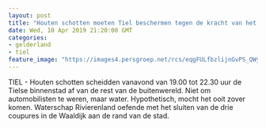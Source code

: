 ```yaml
---
layout: post
title: "Houten schotten moeten Tiel beschermen tegen de kracht van het water"
date: Wed, 10 Apr 2019 21:20:00 GMT
categories: 
- gelderland 
- tiel 
feature_image: "https://images4.persgroep.net/rcs/eqgFULfbzlijnGvPS_QWyHLMEfs/diocontent/145262564/_fitwidth/400/?appId=21791a8992982cd8da851550a453bd7f&quality=0.7"
---
```


TIEL - Houten schotten scheidden vanavond van 19.00 tot 22.30 uur de Tielse binnenstad af van de rest van de buitenwereld. Niet om automobilisten te weren, maar water. Hypothetisch, mocht het ooit zover komen. Waterschap Rivierenland oefende met het sluiten van de drie coupures in de Waaldijk aan de rand van de stad.
